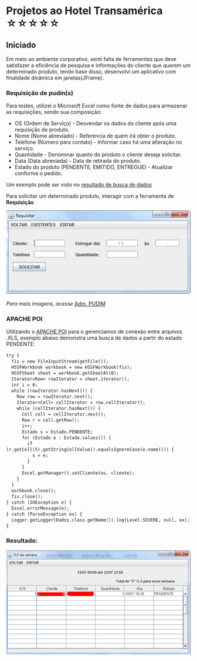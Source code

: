 # Projetos ao Hotel Transamérica ☆☆☆☆☆

## Iniciado

Em meio ao ambiente corporativo, senti falta de ferramentas que deve satisfazer a eficiência de pesquisa e informações do cliente que querem um determinado produto, tendo base disso, desenvolvi um aplicativo com finalidade dinâmica em janelas(JFrame).

### Requisição de pudin(s)

Para testes, utilizei o Microsoft Excel como fonte de dados para armazenar as requisições, sendo sua composição:
 * OS (Ordem de Serviço) - Desvendar os dados do cliente após uma requisição de produto.
 * Nome (Nome abreviado) - Referencia de quem irá obter o produto.
 * Telefone (Número para contato) - Informar caso há uma alteração no serviço.
 * Quantidade - Denominar quanto do produto o cliente deseja solicitar.
 * Data (Data abreviada) - Data de retirada do produto.
 * Estado do produto (PENDENTE, EMITIDO, ENTREGUE) - Atualizar conforme o pedido.
 
 Um exemplo pode ser visto no [resultado de busca de dados](https://github.com/DevKewi/Transamerica#resultado)

Para solicitar um determinado produto, interagir com a ferramenta de **Requisição**

![alt text](https://raw.githubusercontent.com/DevKewi/Transamerica/master/Adm.%20PUDIM/IMG/Screenshot_2.png)

*Para mais imagens, acesse* [Adm. PUDIM](https://github.com/DevKewi/Transamerica/tree/master/Adm.%20PUDIM/IMG)

### APACHE POI

Utilizando o [APACHE POI](https://github.com/apache/poi) para o gerenciamos de conexão entre arquivos .XLS, exemplo abaixo demonstra uma busca de dados a partir do estado PENDENTE:

```
try {
  fis = new FileInputStream(getFile());
  HSSFWorkbook workbook = new HSSFWorkbook(fis);
  HSSFSheet sheet = workbook.getSheetAt(0);
  Iterator<Row> rowIterator = sheet.iterator();
  int i = 0;
  while (rowIterator.hasNext()) {
    Row row = rowIterator.next();
    Iterator<Cell> cellIterator = row.cellIterator();
    while (cellIterator.hasNext()) {
      Cell cell = cellIterator.next();
      Row r = cell.getRow();
      i++;
      Estado s = Estado.PENDENTE;
      for (Estado e : Estado.values()) {
        if (r.getCell(5).getStringCellValue().equalsIgnoreCase(e.name())) {
          s = e;
        }
      }
      Excel.getManager().setCliente(os, cliente);
    }
  }
  workbook.close();
  fis.close();
} catch (IOException e) {
  Excel.errorMessage(e);
} catch (ParseException ex) {
  Logger.getLogger(Dados.class.getName()).log(Level.SEVERE, null, ex);
}
```
### Resultado:

![alt text](https://raw.githubusercontent.com/DevKewi/Transamerica/master/Adm.%20PUDIM/IMG/Screenshot_3.png)
